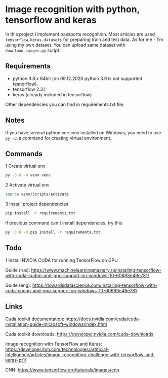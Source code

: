 # Image recognition with python, tensorflow and keras
In this project I implement passports recognition. Most articles are used `tensorflow.keras.datasets` for preparing train and test data. As for me - I'm using my own dataset. You can upload same dataset with `download_images.py` script.

## Requirements
* python 3.8.x 64bit (on 09.12.2020 python 3.9 is not supported tesnorflow).
* tensorflow 2.3.1
* keras (already included in tensorflow)

Other dependencies you can find in requirements.txt file.

## Notes
If you have several python versions installed on Windows, you need to use `py -3.8` command for creating virtual environment.

## Commands
1 Create virtual env
``` bash
py -3.8 -m venv venv
```

2 Activate virtual env
``` bash
source venv/Scripts/activate
```

3 Install project dependencies
``` bash
pip install -r requirements.txt
```

If previous command can't install dependencies, try this
``` bash
py -3.8 -m pip install -r requirements.txt
```

## Todo
1 Install NVIDIA CUDA for running TensorFlow on GPU

Guide (rus): https://www.machinelearningmastery.ru/installing-tensorflow-with-cuda-cudnn-and-gpu-support-on-windows-10-60693e46e781/

Guide (eng): https://towardsdatascience.com/installing-tensorflow-with-cuda-cudnn-and-gpu-support-on-windows-10-60693e46e781


## Links
Cuda toolkit documentation: https://docs.nvidia.com/cuda/cuda-installation-guide-microsoft-windows/index.html

Cuda toolkit downloads: https://developer.nvidia.com/cuda-downloads

Image recognition with TensorFlow and Keras: https://developer.ibm.com/technologies/artificial-intelligence/articles/image-recognition-challenge-with-tensorflow-and-keras-pt1/

CNN: https://www.tensorflow.org/tutorials/images/cnn